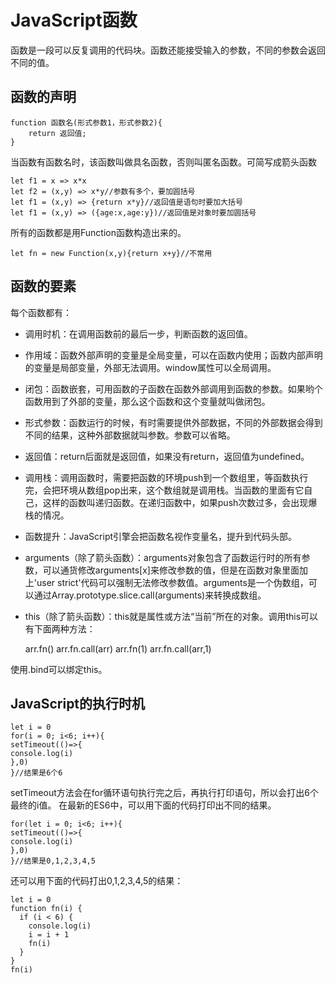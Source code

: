 # JavaScript函数
函数是一段可以反复调用的代码块。函数还能接受输入的参数，不同的参数会返回不同的值。
## 函数的声明

    function 函数名(形式参数1，形式参数2){
        return 返回值;
    }

当函数有函数名时，该函数叫做具名函数，否则叫匿名函数。可简写成箭头函数

    let f1 = x => x*x
    let f2 = (x,y) => x*y//参数有多个，要加圆括号
    let f1 = (x,y) => {return x*y}//返回值是语句时要加大括号
    let f1 = (x,y) => ({age:x,age:y})//返回值是对象时要加圆括号

所有的函数都是用Function函数构造出来的。

    let fn = new Function(x,y){return x+y}//不常用

## 函数的要素
每个函数都有：
* 调用时机：在调用函数前的最后一步，判断函数的返回值。
* 作用域：函数外部声明的变量是全局变量，可以在函数内使用；函数内部声明的变量是局部变量，外部无法调用。window属性可以全局调用。
* 闭包：函数嵌套，可用函数的子函数在函数外部调用到函数的参数。如果哟个函数用到了外部的变量，那么这个函数和这个变量就叫做闭包。
* 形式参数：函数运行的时候，有时需要提供外部数据，不同的外部数据会得到不同的结果，这种外部数据就叫参数。参数可以省略。
* 返回值：return后面就是返回值，如果没有return，返回值为undefined。
* 调用栈：调用函数时，需要把函数的环境push到一个数组里，等函数执行完，会把环境从数组pop出来，这个数组就是调用栈。当函数的里面有它自己，这样的函数叫递归函数。在递归函数中，如果push次数过多，会出现爆栈的情况。
* 函数提升：JavaScript引擎会把函数名视作变量名，提升到代码头部。
* arguments（除了箭头函数）：arguments对象包含了函数运行时的所有参数，可以通货修改arguments[x]来修改参数的值，但是在函数对象里面加上'user strict'代码可以强制无法修改参数值。arguments是一个伪数组，可以通过Array.prototype.slice.call(arguments)来转换成数组。
* this（除了箭头函数）：this就是属性或方法“当前”所在的对象。调用this可以有下面两种方法：
    
    arr.fn()
    arr.fn.call(arr)
    arr.fn(1)
    arr.fn.call(arr,1)

使用.bind可以绑定this。

## JavaScript的执行时机

    let i = 0
    for(i = 0; i<6; i++){
    setTimeout(()=>{
    console.log(i)
    },0)
    }//结果是6个6

setTimeout方法会在for循环语句执行完之后，再执行打印语句，所以会打出6个最终的i值。
在最新的ES6中，可以用下面的代码打印出不同的结果。
    
    for(let i = 0; i<6; i++){
    setTimeout(()=>{
    console.log(i)
    },0)
    }//结果是0,1,2,3,4,5

还可以用下面的代码打出0,1,2,3,4,5的结果：

    let i = 0
    function fn(i) {
      if (i < 6) {
        console.log(i)
        i = i + 1
        fn(i)
      }
    }
    fn(i)



